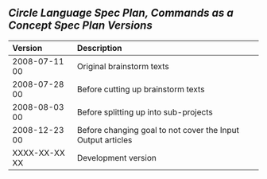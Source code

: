 ﻿## ***Circle Language Spec Plan, Commands as a Concept Spec Plan Versions***


|**Version**|**Description**|
| :- | :- |
|2008-07-11 00|Original brainstorm texts|
|2008-07-28 00|Before cutting up brainstorm texts|
|2008-08-03 00|Before splitting up into sub-projects|
|2008-12-23 00|Before changing goal to not cover the Input Output articles|
|XXXX-XX-XX XX|Development version|

